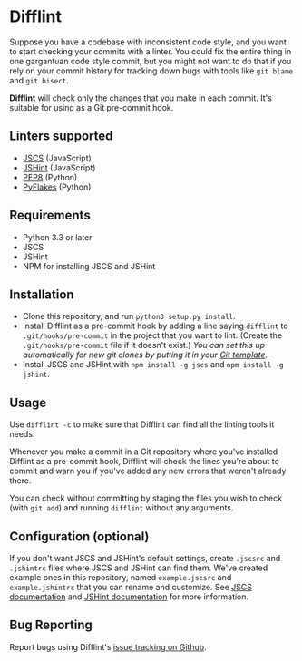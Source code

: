 # Difflint #

Suppose you have a codebase with inconsistent code style, and you want
to start checking your commits with a linter.
You could fix the entire thing in one gargantuan code style commit, but
you might not want to do that if you rely on your commit history for
tracking down bugs with tools like `git blame` and `git bisect`.

**Difflint** will check only the changes that you make in each commit.
It's suitable for using as a Git pre-commit hook.

## Linters supported ##

- [JSCS](http://jscs.info) (JavaScript)
- [JSHint](http://jshint.com/docs) (JavaScript)
- [PEP8](https://pypi.python.org/pypi/pep8) (Python)
- [PyFlakes](https://pypi.python.org/pypi/pyflakes) (Python)

## Requirements ##

- Python 3.3 or later
- JSCS
- JSHint
- NPM for installing JSCS and JSHint

## Installation ##

- Clone this repository, and run `python3 setup.py install`.
- Install Difflint as a pre-commit hook by adding a line saying
  `difflint` to `.git/hooks/pre-commit` in the project that you want to
  lint. (Create the `.git/hooks/pre-commit` file if it doesn't exist.)
  _You can set this up automatically for new git clones by putting it in
  your [Git template](http://git-scm.com/docs/git-init)._
- Install JSCS and JSHint with `npm install -g jscs` and `npm install -g jshint`.

## Usage ##

Use `difflint -c` to make sure that Difflint can find all the linting
tools it needs.

Whenever you make a commit in a Git repository where you've installed
Difflint as a pre-commit hook, Difflint will check the lines you're
about to commit and warn you if you've added any new errors that weren't
already there.

You can check without committing by staging the files you wish to check
(with `git add`) and running `difflint` without any arguments.

## Configuration (optional) ##

If you don't want JSCS and JSHint's default settings, create `.jscsrc`
and `.jshintrc` files where JSCS and JSHint can find them.
We've created example ones in this repository, named `example.jscsrc`
and `example.jshintrc` that you can rename and customize.
See [JSCS documentation](http://jscs.info/overview) and [JSHint
documentation](http://jshint.com/docs/) for more information.

## Bug Reporting ##

Report bugs using Difflint's [issue tracking on Github](https://github.com/endlessm/difflint/issues).
